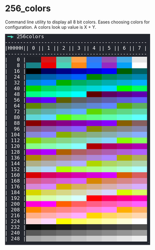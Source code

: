 # 256_colors
Command line utility to display all 8 bit colors.
Eases choosing colors for configuration.
A colors look up value is X + Y.

![](pic.png)
